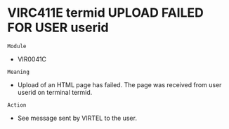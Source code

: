 # VIRC411E termid UPLOAD FAILED FOR USER userid

`Module`
- 	VIR0041C

`Meaning`
- Upload of an HTML page has failed. The page was received from user userid on terminal termid.

`Action`
- See message sent by VIRTEL to the user.
